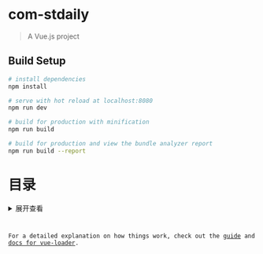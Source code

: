 # com-stdaily

> A Vue.js project

## Build Setup

``` bash
# install dependencies
npm install

# serve with hot reload at localhost:8080
npm run dev

# build for production with minification
npm run build

# build for production and view the bundle analyzer report
npm run build --report
```

# 目录
<details>
<summary>展开查看</summary>
<pre>
    <code>
    
    ├── build                                           // webpack 配置文件
    ├── config                                          // vue-cli 配置文件
    ├── dist                                            // 项目打包版本，可直接使用
    ├── src                                             // 项目源码目录
    │   ├── assets                                      // 资源目录
    │   │   └── img                                     // 静态图片目录
    │   │   └── style                                   // 样式
    │   ├── components                                  // 公共项目组件目录
    │   │   ├── FadeAnimation                           // 动画
    │   │   └── HeaderLeft                              // 
    │   ├── pages                                       // 页面组件目录
    │   │   ├── configs
    │   │   │   └── configs.vue                         // 设置
    │   │   ├── contact
    │   │   │   └── contact.vue                         // 联系人
    │   │   ├── customer
    │   │   │   └── customer.vue                         // 客户管理
    │   │   ├── examine
    │   │   │   └── examine.vue                         // 审批
    │   │   ├── Home
    │   │   │   └── Home.vue                            // 主页
    │   │   ├── Info
    │   │   │   └── Info.vue                            // 消息
    │   │   ├── TestDir                                 // 测试文件目录
    │   ├── router
    │   │   └── index.js                                // 路由配置
    │   ├── store                                       // vuex 的状态管理
    │   │   ├── actions.js                              // 配置 actions
    │   │   ├── getters.js                              // 配置 getters
    │   │   ├── index.js                                // 引用 vuex，创建 store
    │   │   ├── mutations.js                            // 配置 mutations
    │   │   └── state.js                                // 配置 state
    │   ├── App.vue                                     // 根组件
    │   └── main.js                                     // 入口主文件
    └── index.html                                      // 入口 html 文件

    </code>
</pre>
</details>

For a detailed explanation on how things work, check out the [guide](http://vuejs-templates.github.io/webpack/) and [docs for vue-loader](http://vuejs.github.io/vue-loader).

